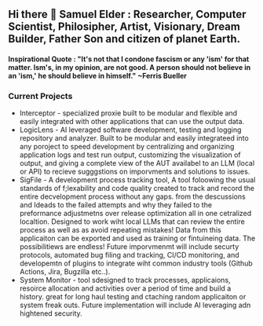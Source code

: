 ## Hi there 👋 Samuel Elder : Researcher, Computer Scientist, Philosipher, Artist, Visionary, Dream Builder, Father Son and citizen of planet Earth.

#### Inspirational Quote : "It's not that I condone fascism or any 'ism' for that matter. Ism's, in my opinion, are not good. A person should not believe in an 'ism,' he should believe in himself." ~Ferris Bueller 

### Current Projects 
  * Interceptor - specialized proxie built to be modular and flexible and easily integrated with other applications that can use the output data.
  * LogicLens - AI leveraged software development, testing and logging repository and analyzer. Built to be modular and easily integrateed into any poroject to speed development by centralizing and organizing application logs and test run output, customizing the visualization of output, and giving a complete view of the AUT availabel to an LLM (local or API) to recieve sugggstions on imporvments and solutions to issues.
  * SigFile - A development process tracking tool, A tool foloowing the usual standards of f;lexability and code quality created to track and record the entire decvelopment process without any gaps. from the descussions and Ideads to the failed attempts and why they failed to the preformance adjustmetns over release optimization all in one cetralized localtion. Designed to work wiht local LLMs that can review the entire process as well as as avoid repeating mistakes! Data from this applicaiton can be exported and used as training or fintuineing data. The possibilitiews are endless! Future imporvmenmt will include securty protocols, automated bug filing and tracking, CI/CD monitoring, and developemtn of plugins to integrate wiht common industry tools (Github Actions, Jira, Bugzilla etc..).   
  * System Monitor - tool sdesigned to track processes, applicaions, resoirce allocation and activities over a period of time and build a history. great for long haul testing and ctaching random applicaiton or system freak outs. Future implementation will include AI leveraging adn hightened security.       

<!--
**AkashicRecords/AkashicRecords** is a ✨ _special_ ✨ repository because its `README.md` (this file) appears on your GitHub profile.

Here are some ideas to get you started:

- 🔭 I’m currently working on ...
- 🌱 I’m currently learning ...
- 👯 I’m looking to collaborate on ...
- 🤔 I’m looking for help with ...
- 💬 Ask me about ...
- 📫 How to reach me: ...
- 😄 Pronouns: ...
- ⚡ Fun fact: ...
-->

